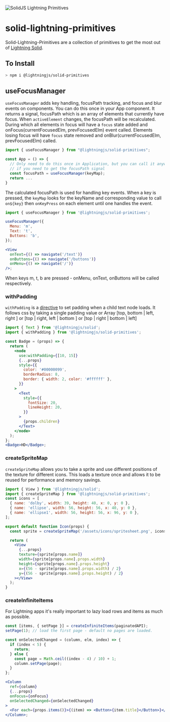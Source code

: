 <p>
  <img src="https://assets.solidjs.com/banner?project=Library&type=solid-lightning-primitives" alt="SolidJS Lightning Primitives" />
</p>

# solid-lightning-primitives

Solid-Lightning-Primitives are a collection of primitives to get the most out of [Lightning Solid](https://lightningjs.io/).

## To Install

```sh
> npm i @lightningjs/solid-primitives
```

## useFocusManager

`useFocusManager` adds key handling, focusPath tracking, and focus and blur events on components. You can do this once in your App component. It returns a signal, focusPath which is an array of elements that currently have focus. When `activeElement` changes, the focusPath will be recalculated. During which all elements in focus will have a `focus` state added and onFocus(currentFocusedElm, prevFocusedElm) event called. Elements losing focus will have `focus` state removed and onBlur(currentFocusedElm, prevFocusedElm) called.

```jsx
import { useFocusManager } from "@lightningjs/solid-primitives";

const App = () => {
  // Only need to do this once in Application, but you can call it anywhere
  // if you need to get the focusPath signal
  const focusPath = useFocusManager(keyMap);
  return ...
}
```

The calculated focusPath is used for handling key events. When a key is pressed, the `keyMap` looks for the keyName and corresponding value to call `on${key}` then `onKeyPress` on each element until one handles the event.

```jsx
import { useFocusManager } from '@lightningjs/solid-primitives';

useFocusManager({
  Menu: 'm',
  Text: 't',
  Buttons: 'b',
});

<View
  onText={() => navigate('/text')}
  onButtons={() => navigate('/buttons')}
  onMenu={() => navigate('/')}
/>;
```

When keys m, t, b are pressed - onMenu, onText, onButtons will be called respectively.

### withPadding

`withPadding` is a [directive](https://www.solidjs.com/docs/latest/api#use___) to set padding when a child text node loads. It follows css by taking a single padding value or Array [top, bottom | left, right ] or [top | right, left | bottom ] or [top | right | bottom | left]

```jsx
import { Text } from '@lightningjs/solid';
import { withPadding } from '@lightningjs/solid-primitives';

const Badge = (props) => {
  return (
    <node
      use:withPadding={[10, 15]}
      {...props}
      style={{
        color: '#00000099',
        borderRadius: 8,
        border: { width: 2, color: '#ffffff' },
      }}
    >
      <Text
        style={{
          fontSize: 20,
          lineHeight: 20,
        }}
      >
        {props.children}
      </Text>
    </node>
  );
};
<Badge>HD</Badge>;
```

### createSpriteMap

`createSpriteMap` allows you to take a sprite and use different positions of the texture
for different icons. This loads a texture once and allows it to be reused for performance and memory savings.

```jsx
import { View } from '@lightningjs/solid';
import { createSpriteMap } from '@lightningjs/solid-primitives';
const icons = [
  { name: 'dolby', width: 39, height: 40, x: 0, y: 0 },
  { name: 'ellipse', width: 56, height: 56, x: 40, y: 0 },
  { name: 'ellipse1', width: 56, height: 56, x: 96, y: 0 },
];

export default function Icon(props) {
  const sprite = createSpriteMap('/assets/icons/spritesheet.png', icons);

  return (
    <View
      {...props}
      texture={sprite[props.name]}
      width={sprite[props.name].props.width}
      height={sprite[props.name].props.height}
      x={(56 - sprite[props.name].props.width) / 2}
      y={(56 - sprite[props.name].props.height) / 2}
    ></View>
  );
}
```

### createInfiniteItems

For Lightning apps it's really important to lazy load rows and items as much as possible.

```jsx
const [items, { setPage }] = createInfiniteItems(paginatedAPI);
setPage(1); // load the first page - default no pages are loaded.

const onSelectedChanged = (column, elm, index) => {
  if (index < 5) {
    return;
  } else {
    const page = Math.ceil((index - 4) / 10) + 1;
    column.setPage(page);
  }
};

<Column
  ref={column}
  {...props}
  onFocus={onFocus}
  onSelectedChanged={onSelectedChanged}
>
  <For each={props.items()}>{(item) => <Button>{item.title}</Button>}</For>
</Column>;
```
